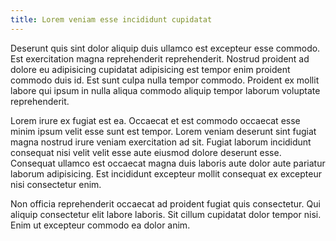 ```yaml
---
title: Lorem veniam esse incididunt cupidatat
---
```


Deserunt quis sint dolor aliquip duis ullamco est excepteur esse commodo. Est exercitation magna reprehenderit reprehenderit. Nostrud proident ad dolore eu adipisicing cupidatat adipisicing est tempor enim proident commodo duis id. Est sunt culpa nulla tempor commodo. Proident ex mollit labore qui ipsum in nulla aliqua commodo aliquip tempor laborum voluptate reprehenderit.

Lorem irure ex fugiat est ea. Occaecat et est commodo occaecat esse minim ipsum velit esse sunt est tempor. Lorem veniam deserunt sint fugiat magna nostrud irure veniam exercitation ad sit. Fugiat laborum incididunt consequat nisi velit velit esse aute eiusmod dolore deserunt esse. Consequat ullamco est occaecat magna duis laboris aute dolor aute pariatur laborum adipisicing. Est incididunt excepteur mollit consequat ex excepteur nisi consectetur enim.

Non officia reprehenderit occaecat ad proident fugiat quis consectetur. Qui aliquip consectetur elit labore laboris. Sit cillum cupidatat dolor tempor nisi. Enim ut excepteur commodo ea dolor anim.